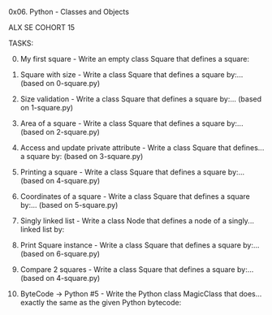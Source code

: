 0x06. Python - Classes and Objects

ALX SE COHORT 15


TASKS:


0. My first square - Write an empty class Square that defines a square:


1. Square with size - Write a class Square that defines a square by:...
       (based on 0-square.py)


2. Size validation - Write a class Square that defines a square by:...
       (based on 1-square.py)


3. Area of a square - Write a class Square that defines a square by:...
       (based on 2-square.py)


4. Access and update private attribute - Write a class Square that defines...
       a square by: (based on 3-square.py)


5. Printing a square - Write a class Square that defines a square by:...
      (based on 4-square.py)


6. Coordinates of a square - Write a class Square that defines a square by:...
      (based on 5-square.py)


7. Singly linked list - Write a class Node that defines a node of a singly...
      linked list by:


8. Print Square instance - Write a class Square that defines a square by:...
     (based on 6-square.py)


9. Compare 2 squares - Write a class Square that defines a square by:...
     (based on 4-square.py)


10. ByteCode -> Python #5 - Write the Python class MagicClass that does...
     exactly the same as the given Python bytecode:
